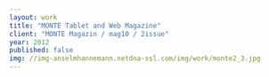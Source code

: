 ```yaml
---
layout: work
title: "MONTE Tablet and Web Magazine"
client: "MONTE Magazin / mag10 / 2issue"
year: 2012
published: false
img: //img-anselmhannemann.netdna-ssl.com/img/work/monte2_3.jpg
---
```

